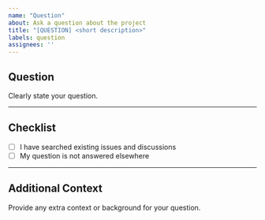 ```yaml
---
name: "Question"
about: Ask a question about the project
title: "[QUESTION] <short description>"
labels: question
assignees: ''
---
```


## Question

Clearly state your question.

---

## Checklist

- [ ] I have searched existing issues and discussions
- [ ] My question is not answered elsewhere

---

## Additional Context

Provide any extra context or background for your question.
